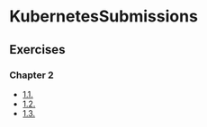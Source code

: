 # KubernetesSubmissions

## Exercises

### Chapter 2

- [1.1.](https://github.com/tylermac92/KubernetesSubmissions/tree/1.1/log_output)
- [1.2.](https://github.com/tylermac92/KubernetesSubmissions/tree/1.2/the_project)
- [1.3.](https://github.com/tylermac92/KubernetesSubmissions/tree/1.3/log_output)
